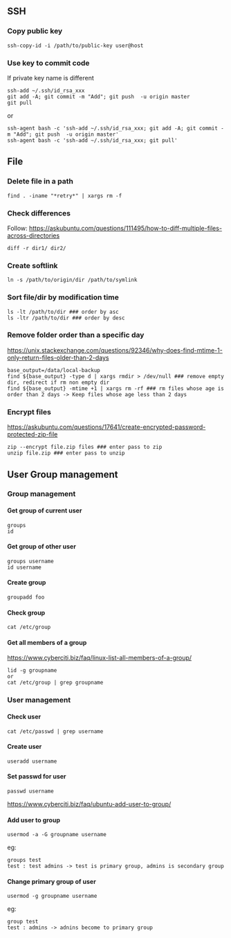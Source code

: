 ## SSH
### Copy public key
```
ssh-copy-id -i /path/to/public-key user@host
```

### Use key to commit code
If private key name is different
```
ssh-add ~/.ssh/id_rsa_xxx
git add -A; git commit -m "Add"; git push  -u origin master
git pull
```
or
```
ssh-agent bash -c 'ssh-add ~/.ssh/id_rsa_xxx; git add -A; git commit -m "Add"; git push  -u origin master'
ssh-agent bash -c 'ssh-add ~/.ssh/id_rsa_xxx; git pull'
```

## File
### Delete file in a path
```
find . -iname "*retry*" | xargs rm -f
```

### Check differences
Follow: https://askubuntu.com/questions/111495/how-to-diff-multiple-files-across-directories
```
diff -r dir1/ dir2/
```

### Create softlink
```
ln -s /path/to/origin/dir /path/to/symlink
```

### Sort file/dir by modification time
```
ls -lt /path/to/dir ### order by asc
ls -ltr /path/to/dir ### order by desc
```

### Remove folder order than a specific day
https://unix.stackexchange.com/questions/92346/why-does-find-mtime-1-only-return-files-older-than-2-days
```
base_output=/data/local-backup
find ${base_output} -type d | xargs rmdir > /dev/null ### remove empty dir, redirect if rm non empty dir
find ${base_output} -mtime +1 | xargs rm -rf ### rm files whose age is order than 2 days -> Keep files whose age less than 2 days
```

### Encrypt files
https://askubuntu.com/questions/17641/create-encrypted-password-protected-zip-file
```
zip --encrypt file.zip files ### enter pass to zip
unzip file.zip ### enter pass to unzip
```

## User Group management

### Group management
#### Get group of current user
```
groups
id
```

#### Get group of other user
```
groups username
id username
```

#### Create group
```
groupadd foo
```

#### Check group
```
cat /etc/group
```

#### Get all members of a group
https://www.cyberciti.biz/faq/linux-list-all-members-of-a-group/
```
lid -g groupname
or
cat /etc/group | grep groupname
```

### User management
#### Check user
```
cat /etc/passwd | grep username
```

#### Create user
```
useradd username
```

#### Set passwd for user
```
passwd username
```

https://www.cyberciti.biz/faq/ubuntu-add-user-to-group/
#### Add user to group
```
usermod -a -G groupname username
```
eg:
```
groups test
test : test admins -> test is primary group, admins is secondary group
```

#### Change primary group of user
```
usermod -g groupname username
```
eg:
```
group test
test : admins -> adnins become to primary group
```
